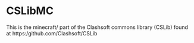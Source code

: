 CSLibMC
=======
This is the minecraft/ part of the Clashsoft commons library (CSLib) found at https:/github.com/Clashsoft/CSLib
